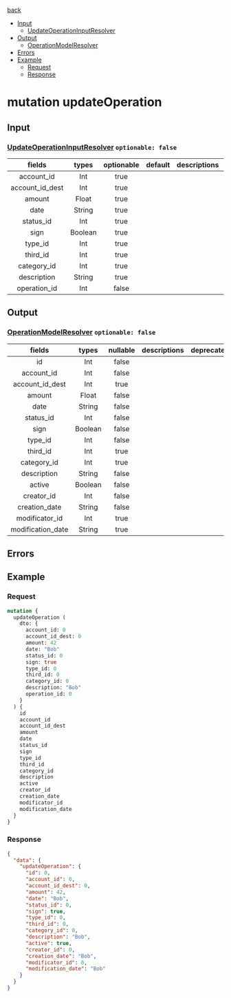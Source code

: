 [back](../tableOfContent.md)
* [Input](#input)
  * [UpdateOperationInputResolver](#updateoperationinputresolver-optionable-false)
* [Output](#output)
  * [OperationModelResolver](#operationmodelresolver-optionable-false)
* [Errors](#errors)
* [Example](#example)
  * [Request](#request)
  * [Response](#response)

# mutation updateOperation
 
## Input
### [UpdateOperationInputResolver](../assets/inputs/updateoperationinputresolver.md) `optionable: false`
| fields |types |optionable |default |descriptions |deprecated |
| :----:  |:---:  |:--------:  |:-----:  |:----------:  |:--------:  |
| account_id |Int |true | | | |
| account_id_dest |Int |true | | | |
| amount |Float |true | | | |
| date |String |true | | | |
| status_id |Int |true | | | |
| sign |Boolean |true | | | |
| type_id |Int |true | | | |
| third_id |Int |true | | | |
| category_id |Int |true | | | |
| description |String |true | | | |
| operation_id |Int |false | | | 

## Output
### [OperationModelResolver](../assets/types/operationmodelresolver.md) `optionable: false`
| fields |types |nullable |descriptions |deprecated |
| :----:  |:---:  |:--------:  |:----------:  |:--------:  |
| id |Int |false | | |
| account_id |Int |false | | |
| account_id_dest |Int |true | | |
| amount |Float |false | | |
| date |String |false | | |
| status_id |Int |false | | |
| sign |Boolean |false | | |
| type_id |Int |false | | |
| third_id |Int |true | | |
| category_id |Int |true | | |
| description |String |false | | |
| active |Boolean |false | | |
| creator_id |Int |false | | |
| creation_date |String |false | | |
| modificator_id |Int |true | | |
| modification_date |String |true | | 

## Errors
## Example
### Request
```graphql
mutation {
  updateOperation (
    dto: {
      account_id: 0
      account_id_dest: 0
      amount: 42
      date: "Bob"
      status_id: 0
      sign: true
      type_id: 0
      third_id: 0
      category_id: 0
      description: "Bob"
      operation_id: 0
    }
  ) {
    id
    account_id
    account_id_dest
    amount
    date
    status_id
    sign
    type_id
    third_id
    category_id
    description
    active
    creator_id
    creation_date
    modificator_id
    modification_date
  }
}
```
### Response
```json
{
  "data": {
    "updateOperation": {
      "id": 0,
      "account_id": 0,
      "account_id_dest": 0,
      "amount": 42,
      "date": "Bob",
      "status_id": 0,
      "sign": true,
      "type_id": 0,
      "third_id": 0,
      "category_id": 0,
      "description": "Bob",
      "active": true,
      "creator_id": 0,
      "creation_date": "Bob",
      "modificator_id": 0,
      "modification_date": "Bob"
    }
  }
}
```